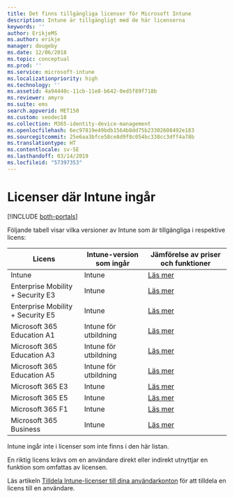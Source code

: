 ```yaml
---
title: Det finns tillgängliga licenser för Microsoft Intune
description: Intune är tillgängligt med de här licenserna
keywords: ''
author: ErikjeMS
ms.author: erikje
manager: dougeby
ms.date: 12/06/2018
ms.topic: conceptual
ms.prod: ''
ms.service: microsoft-intune
ms.localizationpriority: high
ms.technology: ''
ms.assetid: 4a94440c-11cb-11e8-b642-0ed5f89f718b
ms.reviewer: amyro
ms.suite: ems
search.appverid: MET150
ms.custom: seodec18
ms.collection: M365-identity-device-management
ms.openlocfilehash: 6ec97819e49bdb1564b8dd75b23302608492e183
ms.sourcegitcommit: 25e6aa3bfce58ce8d9f8c054bc338cc3dff4a78b
ms.translationtype: HT
ms.contentlocale: sv-SE
ms.lasthandoff: 03/14/2019
ms.locfileid: "57397353"
---
```

# <a name="licenses-that-include-intune"></a>Licenser där Intune ingår

[!INCLUDE [both-portals](./includes/note-for-both-portals.md)]

Följande tabell visar vilka versioner av Intune som är tillgängliga i respektive licens:

| Licens | Intune-version som ingår | Jämförelse av priser och funktioner |
|-----------------------------------------------------------------------|-------------------------------------------------------------|---|
| Intune | Intune | [Läs mer](https://www.microsoft.com/en-us/cloud-platform/microsoft-intune-pricing) |
| Enterprise Mobility + Security E3 | Intune | [Läs mer](https://www.microsoft.com/en-us/cloud-platform/microsoft-intune-pricing) |
| Enterprise Mobility + Security E5 | Intune | [Läs mer](https://www.microsoft.com/en-us/cloud-platform/microsoft-intune-pricing) |
| Microsoft 365 Education A1 | Intune för utbildning | [Läs mer](https://www.microsoft.com/en-us/education/buy-license/microsoft365/default.aspx#) |
| Microsoft 365 Education A3 | Intune för utbildning | [Läs mer](https://www.microsoft.com/en-us/education/buy-license/microsoft365/default.aspx#) |
| Microsoft 365 Education A5 | Intune för utbildning | [Läs mer](https://www.microsoft.com/en-us/education/buy-license/microsoft365/default.aspx#) |
| Microsoft 365 E3 | Intune | [Läs mer](https://www.microsoft.com/en-US/microsoft-365/enterprise) |
| Microsoft 365 E5 | Intune | [Läs mer](https://www.microsoft.com/en-US/microsoft-365/enterprise) |
| Microsoft 365 F1 | Intune | [Läs mer](https://www.microsoft.com/en-us/microsoft-365/enterprise/firstline) |
| Microsoft 365 Business | Intune | [Läs mer](https://www.microsoft.com/en-us/microsoft-365/business) |

Intune ingår inte i licenser som inte finns i den här listan.

En riktig licens krävs om en användare direkt eller indirekt utnyttjar en funktion som omfattas av licensen.

Läs artikeln [Tilldela Intune-licenser till dina användarkonton](licenses-assign.md) för att tilldela en licens till en användare.

